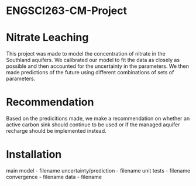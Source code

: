 # ENGSCI263-CM-Project

# Nitrate Leaching
This project was made to model the concentration of nitrate in the Southland aquifers. We calibrated our model to fit the data as closely as possible and then accounted for the uncertainty in the parameters. We then made predictions of the future using different combinations of sets of parameters.

# Recommendation
Based on the predicitions made, we make a recommendation on whether an active carbon sink should continue to be used or if the managed aquifer recharge should be implemented instead.

# Installation
main model - filename
uncertainty/prediction - filename
unit tests - filename
convergence - filename
data - filename